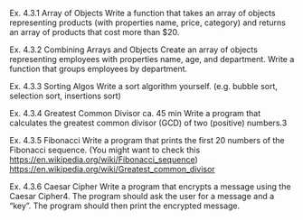 Ex. 4.3.1 Array of Objects
Write a function that takes an array of objects representing products (with properties name, price, category) and returns an array of products that cost more than $20.

Ex. 4.3.2 Combining Arrays and Objects
Create an array of objects representing employees with properties name, age, and department. Write a function that groups employees by department.

Ex. 4.3.3 Sorting Algos
Write a sort algorithm yourself. (e.g. bubble sort, selection sort, insertions sort)

Ex. 4.3.4 Greatest Common Divisor ca. 45 min
Write a program that calculates the greatest common divisor (GCD) of two (positive) numbers.3

Ex. 4.3.5 Fibonacci
Write a program that prints the first 20 numbers of the Fibonacci sequence. (You might want to check this
https://en.wikipedia.org/wiki/Fibonacci_sequence)
https://en.wikipedia.org/wiki/Greatest_common_divisor


Ex. 4.3.6 Caesar Cipher
Write a program that encrypts a message using the Caesar Cipher4. The program should ask the user for a message and a “key”. The program should then print the encrypted message.